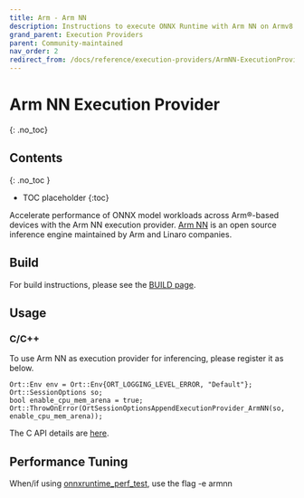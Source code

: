 ```yaml
---
title: Arm - Arm NN
description: Instructions to execute ONNX Runtime with Arm NN on Armv8 cores
grand_parent: Execution Providers
parent: Community-maintained
nav_order: 2
redirect_from: /docs/reference/execution-providers/ArmNN-ExecutionProvider
---
```


# Arm NN Execution Provider
{: .no_toc}

## Contents
{: .no_toc }

* TOC placeholder
{:toc}

Accelerate performance of ONNX model workloads across Arm®-based devices with the Arm NN execution provider. [Arm NN](https://github.com/ARM-software/armnn) is an open source inference engine maintained by Arm and Linaro companies. 

## Build
For build instructions, please see the [BUILD page](../../build/eps.md#armnn).

## Usage
### C/C++
To use Arm NN as execution provider for inferencing, please register it as below.
```
Ort::Env env = Ort::Env{ORT_LOGGING_LEVEL_ERROR, "Default"};
Ort::SessionOptions so;
bool enable_cpu_mem_arena = true;
Ort::ThrowOnError(OrtSessionOptionsAppendExecutionProvider_ArmNN(so, enable_cpu_mem_arena));
```
The C API details are [here](../../get-started/with-c.md).

## Performance Tuning
When/if using [onnxruntime_perf_test](https://github.com/microsoft/onnxruntime/tree/main/onnxruntime/test/perftest), use the flag -e armnn
